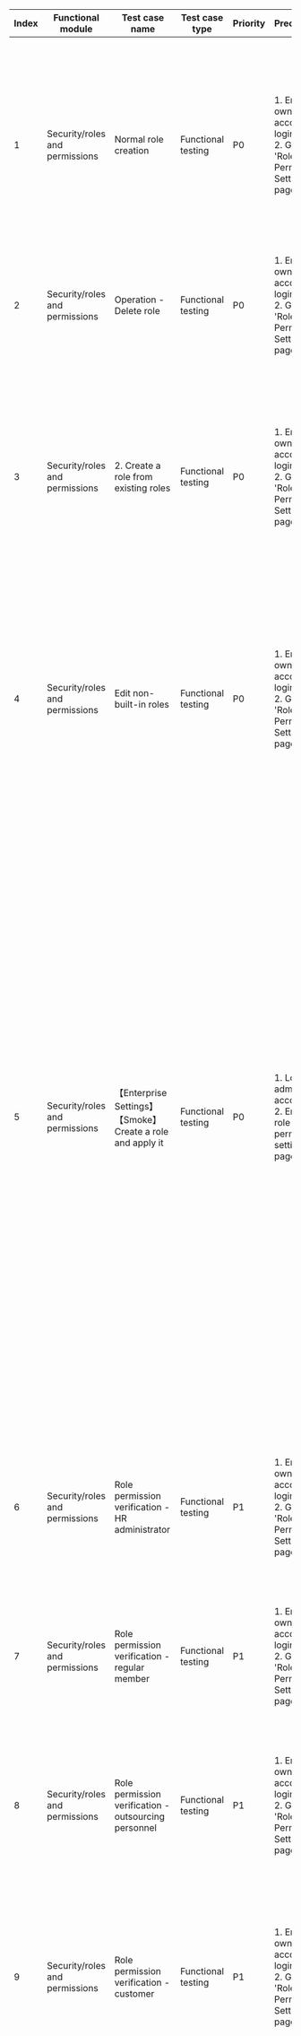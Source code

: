 | Index | Functional module | Test case name | Test case type | Priority | Precondition | Step description | Expected result | Remarks |
| - | - | - | - | - | - | - | - | - |
| 1 | Security/roles and permissions | Normal role creation | Functional testing | P0 | 1. Enterprise owner account login<br>2. Go to the 'Role and Permission Settings' page | 1. Click on the 'New Role' button in the upper right corner<br>2. Fill in the role name, role description, select enterprise access permission, enterprise management permission, and click the [Create] button. | 1. Jump to the 'Create Role' page with no error<br>2. Return to the role list page, the newly created role is ranked last in the list, prompt: creation successful |  |
| 2 | Security/roles and permissions | Operation - Delete role | Functional testing | P0 | 1. Enterprise owner account login<br>2. Go to the 'Role and Permission Settings' page | 1. Select a role and click the 'Delete' button<br>Click the [Delete] button | 1. Popup 'Delete Role'<br>2. Deletion successful, no prompt message, the role disappears from the list |  |
| 3 | Security/roles and permissions | 2. Create a role from existing roles | Functional testing | P0 | 1. Enterprise owner account login<br>2. Go to the 'Role and Permission Settings' page | 1. Click on the 'New Role' button in the upper right corner<br>2. Create a role from an existing role. Fill in the role name, role description, select enterprise access permission, enterprise management permission, and click the 'Create' button | 1. Jump to the 'Create Role' page with no error<br>2. Return to the role list page, the newly created role is ranked last in the list, prompt: creation successful |  |
| 4 | Security/roles and permissions | Edit non-built-in roles | Functional testing | P0 | 1. Enterprise owner account login<br>2. Go to the 'Role and Permission Settings' page | 1. Select a non-built-in role and click the [Edit] button.<br>2. Edit role name, role description, select enterprise access permission, enterprise management permission, click the [Update] button | 1. Go to the 'Edit Role' page and there are no errors displayed<br>2. Prompt update success |  |
| 5 | Security/roles and permissions | 【Enterprise Settings】【Smoke】Create a role and apply it | Functional testing | P0 | 1. Login with admin account<br>2. Enter the role and permission settings page | 1. Click on the "New Role" button in the upper right corner of the page<br>2. Click to fill in the role name, role description, select enterprise access, enterprise management options, click the [Create] button<br>3. Administrator jumps to the member list page<br>4. Admin selects a member in the member list page, click the '...' action icon<br>5. Click [Edit]<br>6. Click on the 'Member Role' dropdown<br>7. Click select this role and click the "Save" button<br>8. Member uses username and password to login<br>Member view operation function | 1. Jump to the new role button<br>2. Creation successful, prompt: Created successfully<br>3. Redirect successful<br>4. The dropdown menu displays four options: 'Edit', 'Lock', 'Remove from Enterprise', 'Send Password Reset'.<br>5. Redirect to the 'Member Information Edit - Modify Member Profile' page<br>6. The role list in the drop-down box displays the newly created role at the last item<br>7. Jump back to the member list page and prompt: Successfully modify the information of xx member<br>8. Login successful<br>9. The permissions for viewing the operation functions are consistent with the permissions of the newly created one |  |
| 6 | Security/roles and permissions | Role permission verification - HR administrator | Functional testing | P1 | 1. Enterprise owner account login<br>2. Go to the 'Role and Permission Settings' page | 1. Click on role name: HR Administrator<br>2. View permissions | 1. Go to the 'Edit Role' page and there are no errors displayed<br>2. Includes [Ordinary Member] permission, can manage enterprise members |  |
| 7 | Security/roles and permissions | Role permission verification - regular member | Functional testing | P1 | 1. Enterprise owner account login<br>2. Go to the 'Role and Permission Settings' page | 1. Click on the role name: Ordinary Member<br>2. View permissions | 1. Go to the 'Edit Role' page and there are no errors displayed<br>2. Includes [Ordinary Member] permission, can manage enterprise members |  |
| 8 | Security/roles and permissions | Role permission verification - outsourcing personnel | Functional testing | P1 | 1. Enterprise owner account login<br>2. Go to the 'Role and Permission Settings' page | 1. Click on the role name: Outsourcing Personnel<br>2. View permissions | 1. Go to the 'Edit Role' page and there are no errors displayed<br>2. Includes [Ordinary Member] permission, can manage enterprise members |  |
| 9 | Security/roles and permissions | Role permission verification - customer | Functional testing | P1 | 1. Enterprise owner account login<br>2. Go to the 'Role and Permission Settings' page | 1. Click on role name: Customer<br>2. View permissions | 1. Go to the 'Edit Role' page and there are no errors displayed<br>2. Unable to access enterprise page, but can join enterprise repository and only able to access repository content |  |
| 10 | Security/roles and permissions | Verify role permission - Administrator | Functional testing | P1 | 1. Enterprise owner account login<br>2. Go to the 'Role and Permission Settings' page | 1. Click role name: Administrator<br>2. View permissions | 1. Go to the 'Edit Role' page and there are no errors displayed<br>2. Except for the options 'Enterprise Access Permissions-Weekly Report-Edit Historical Weekly Reports', 'Enterprise Management Permissions-Members-Change Member Roles', 'Enterprise Management Permissions-Role Settings-Settings' which are not selected, all other permissions are selected. |  |
| 11 | Security/roles and permissions | Operation - Set default role | Functional testing | P1 | 1. Enterprise owner account login<br>2. Go to the 'Role and Permission Settings' page | 1. Select a role and click on the 'Set as Default Role' button<br>2. Click the "OK" button | 1. Popup 'Set as default role'<br>2. Page refreshes, no prompt message, the role name is marked as 'Default Role' on the right, and the [Delete] button is grayed out |  |
| 12 | Security/roles and permissions | Count the number of people who have roles | Functional testing | P2 | 1. Enterprise owner account login<br>2. Go to the 'Role and Permission Settings' page | 1. On the members list page, select a member, click on "Edit", modify the member's role, and click "Save".<br>2. View member count of role | 1. Save successful<br>2. Increase member count of role by 1 |  |
| 13 | Security/roles and permissions | Role permission verification - Company owner | Functional testing | P2 | 1. Enterprise owner account login<br>2. Go to the 'Role and Permission Settings' page | 1. Click on role name: Company Owner<br>2. View permissions | 1. Go to the 'Edit Role' page and there are no errors displayed<br>2. All permissions are in a checked state |  |
| 14 | Security/roles and permissions | Role permission verification - Super administrator | Functional testing | P2 | 1. Enterprise owner account login<br>2. Go to the 'Role and Permission Settings' page | 1. Click on role name: Super Administrator<br>2. View permissions | 1. Go to the 'Edit Role' page and there are no errors displayed<br>2. Except for the option "Enterprise access permission - Weekly report - Edit historical report" not checked, all other permissions are checked. |  |
| 15 | Security/roles and permissions | View built-in roles that cannot be set as default roles | Functional testing | P4 | 1. Enterprise owner account login<br>2. Go to the 'Role and Permission Settings' page | 1. View roles with disabled 'Edit' and 'Set as Default' buttons<br>2. Hover the cursor over the grayed-out "Set as default role" button | 1. Two roles: Enterprise owner, Super administrator<br>2. Note: This role cannot be set as the default role |  |
| 16 | Security/roles and permissions | New role page - click on [Back] button | Functional testing | P4 | 1. Enterprise owner account login<br>2. Go to the 'Role and Permission Settings' page | 1. Click on the 'New Role' button in the upper right corner<br>2. Fill in the role name, role description, select enterprise access permission, enterprise management permission, click the [Return] button<br>3. Click the 'New Role' button in the upper right corner again | 1. Jump to the 'Create Role' page with no error<br>2. Go back to the role list page without any prompt<br>3. Go to the 'Create Role' page, the page has no data |  |
| 17 | Security/roles and permissions | Edit role page - click on [Back] button | Functional testing | P4 | 1. Enterprise owner account login<br>2. Go to the 'Role and Permission Settings' page | 1. Select a non-built-in role and click the [Edit] button.<br>2. Edit role name, role description, select enterprise access permission, enterprise management permission, click the [Return] button<br>3. Select the built-in role and click on the 'Edit' button | 1. Go to the 'Edit Role' page and there are no errors displayed<br>2. Go back to the role list page without any prompt<br>3. Redirect to the "Edit Role" page, no changes in the page data |  |
| 18 | Security/roles and permissions | Create role page - Click 'Role Details' | Functional testing | P4 | 1. Enterprise owner account login<br>2. Go to the 'Role and Permission Settings' page | 1. Click on the 'New Role' button in the upper right corner<br>2. Click 'Role Detailed Description' | 1. Jump to the 'Create Role' page with no error<br>2. Navigate to 'Gitee Help Center - Member Role Permission Configuration Instructions' |  |
| 19 | Security/roles and permissions | Edit role page - Click 'Role Details' | Functional testing | P4 | 1. Enterprise owner account login<br>2. Go to the 'Role and Permission Settings' page | 1. Select a role, click the [Edit] button<br>2. Click 'Role Detailed Description' | 1. Go to the 'Edit Role' page and there are no errors displayed<br>2. Navigate to 'Gitee Help Center - Member Role Permission Configuration Instructions' |  |
| 20 | Security/roles and permissions | View built-in roles | Functional testing | P4 | 1. Enterprise owner account login<br>2. Go to the 'Role and Permission Settings' page | 1. The role with the 'Edit' button grayed out is a built-in role (system built-in role). | 1. 7 built-in roles: Enterprise Owner, Super Administrator, Administrator, HR Administrator, Regular Member, Outsourced Personnel, Customer |  |
